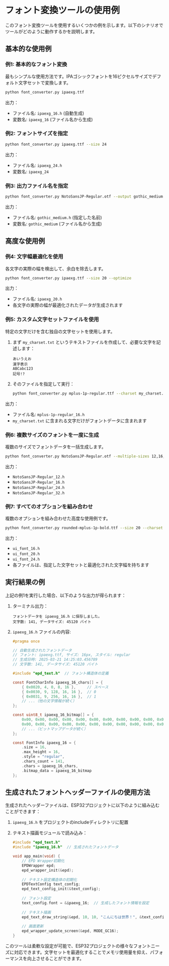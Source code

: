 # フォント変換ツールの使用例

このフォント変換ツールを使用するいくつかの例を示します。以下のシナリオでツールがどのように動作するかを説明します。

## 基本的な使用例

### 例1: 基本的なフォント変換

最もシンプルな使用方法です。IPAゴシックフォントを16ピクセルサイズでデフォルト文字セットで変換します。

```bash
python font_converter.py ipaexg.ttf
```

出力：
- ファイル名: `ipaexg_16.h` (自動生成)
- 変数名: `ipaexg_16` (ファイル名から生成)

### 例2: フォントサイズを指定

```bash
python font_converter.py ipaexg.ttf --size 24
```

出力：
- ファイル名: `ipaexg_24.h`
- 変数名: `ipaexg_24`

### 例3: 出力ファイル名を指定

```bash
python font_converter.py NotoSansJP-Regular.otf --output gothic_medium.h
```

出力：
- ファイル名: `gothic_medium.h` (指定した名前)
- 変数名: `gothic_medium` (ファイル名から生成)

## 高度な使用例

### 例4: 文字幅最適化を使用

各文字の実際の幅を検出して、余白を除去します。

```bash
python font_converter.py ipaexg.ttf --size 20 --optimize
```

出力：
- ファイル名: `ipaexg_20.h`
- 各文字の実際の幅が最適化されたデータが生成されます

### 例5: カスタム文字セットファイルを使用

特定の文字だけを含む独自の文字セットを使用します。

1. まず `my_charset.txt` というテキストファイルを作成して、必要な文字を記述します：
   ```
   あいうえお
   漢字表示
   ABCabc123
   記号!?
   ```

2. そのファイルを指定して実行：
   ```bash
   python font_converter.py mplus-1p-regular.ttf --charset my_charset.txt
   ```

出力：
- ファイル名: `mplus-1p-regular_16.h`
- `my_charset.txt` に含まれる文字だけがフォントデータに含まれます

### 例6: 複数サイズのフォントを一度に生成

複数のサイズでフォントデータを一括生成します。

```bash
python font_converter.py NotoSansJP-Regular.otf --multiple-sizes 12,16,24,32
```

出力：
- `NotoSansJP-Regular_12.h`
- `NotoSansJP-Regular_16.h`
- `NotoSansJP-Regular_24.h`
- `NotoSansJP-Regular_32.h`

### 例7: すべてのオプションを組み合わせ

複数のオプションを組み合わせた高度な使用例です。

```bash
python font_converter.py rounded-mplus-1p-bold.ttf --size 20 --charset japanese_common.txt --output ui_font.h --optimize --multiple-sizes 16,20,24
```

出力：
- `ui_font_16.h`
- `ui_font_20.h`
- `ui_font_24.h`
- 各ファイルは、指定した文字セットと最適化された文字幅を持ちます

## 実行結果の例

上記の例1を実行した場合、以下のような出力が得られます：

1. ターミナル出力：
   ```
   フォントデータを ipaexg_16.h に保存しました。
   文字数: 141, データサイズ: 45120 バイト
   ```

2. `ipaexg_16.h` ファイルの内容:
   ```c
   #pragma once

   // 自動生成されたフォントデータ
   // フォント: ipaexg.ttf, サイズ: 16px, スタイル: regular
   // 生成日時: 2025-03-21 14:25:03.456789
   // 文字数: 141, データサイズ: 45120 バイト

   #include "epd_text.h"  // フォント構造体の定義

   const FontCharInfo ipaexg_16_chars[] = {
       { 0x0020, 4, 0, 8, 16 },     // スペース
       { 0x0030, 9, 128, 16, 16 },  // 0
       { 0x0031, 9, 256, 16, 16 },  // 1
       // ...（他の文字情報が続く）
   };

   const uint8_t ipaexg_16_bitmap[] = {
       0x00, 0x00, 0x00, 0x00, 0x00, 0x00, 0x00, 0x00, 0x00, 0x00, 0x00, 0x00, 0x00, 0x00, 0x00, 0x00, 
       0x00, 0x00, 0x00, 0x00, 0x00, 0x00, 0x00, 0x00, 0x00, 0x00, 0x00, 0x00, 0x00, 0x00, 0x00, 0x00,
       // ...（ビットマップデータが続く）
   };

   const FontInfo ipaexg_16 = {
       .size = 16,
       .max_height = 16,
       .style = "regular",
       .chars_count = 141,
       .chars = ipaexg_16_chars,
       .bitmap_data = ipaexg_16_bitmap
   };
   ```

## 生成されたフォントヘッダーファイルの使用方法

生成されたヘッダーファイルは、ESP32プロジェクトに以下のように組み込むことができます：

1. `ipaexg_16.h` をプロジェクトのincludeディレクトリに配置

2. テキスト描画モジュールで読み込み：
   ```c
   #include "epd_text.h"
   #include "ipaexg_16.h"  // 生成されたフォントデータ
   
   void app_main(void) {
       // EPD Wrapper初期化
       EPDWrapper epd;
       epd_wrapper_init(&epd);
       
       // テキスト設定構造体の初期化
       EPDTextConfig text_config;
       epd_text_config_init(&text_config);
       
       // フォント設定
       text_config.font = &ipaexg_16;  // 生成したフォント情報を設定
       
       // テキスト描画
       epd_text_draw_string(&epd, 10, 10, "こんにちは世界！", &text_config);
       
       // 画面更新
       epd_wrapper_update_screen(&epd, MODE_GC16);
   }
   ```

このツールは柔軟な設定が可能で、ESP32プロジェクトの様々なフォントニーズに対応できます。文字セットを最適化することでメモリ使用量を抑え、パフォーマンスを向上させることができます。